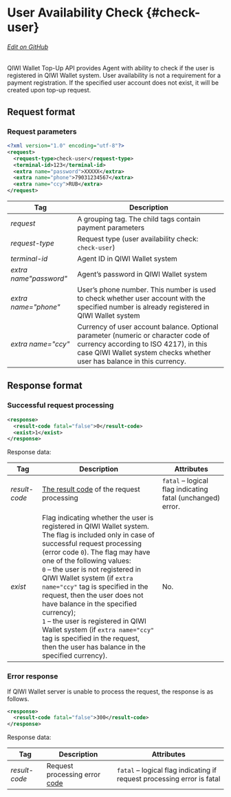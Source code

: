 # User Availability Check {#check-user}

###### [Edit on GitHub](https://github.com/QIWI-API/topup-wallet-doc/blob/master/_check-user_en.html.md)

QIWI Wallet Top-Up API provides Agent with ability to check if the user is registered in QIWI Wallet system. User availability is not a requirement for a payment registration. If the specified user account does not exist, it will be created upon top-up request.

## Request format

### Request parameters

~~~xml
<?xml version="1.0" encoding="utf-8"?>
<request>
  <request-type>check-user</request-type>
  <terminal-id>123</terminal-id>
  <extra name="password">XXXXX</extra>
  <extra name="phone">79031234567</extra>
  <extra name="ccy">RUB</extra>
</request>
~~~

Tag|Description
----|-------
*request* | A grouping tag. The child tags contain payment parameters
*request-type* | Request type (user availability check: `check-user`)
*terminal-id* | Agent ID in QIWI Wallet system
*extra name"password"* | Agent’s password in QIWI Wallet system
*extra name="phone"* | User’s phone number. This number is used to check whether user account with the specified number is already registered in QIWI Wallet system
*extra name="ccy"* | Currency of user account balance. Optional parameter (numeric or character code of currency according  to ISO 4217), in this case QIWI Wallet system checks whether user has balance in this currency.

## Response format

### Successful request processing

~~~xml
<response>
  <result-code fatal="false">0</result-code>
  <exist>1</exist>
</response>
~~~

Response data:

Tag|Description|Attributes
---|----|-------
*result-code* | [The result code](#tech_error) of the request processing | `fatal` – logical flag indicating fatal (unchanged) error.
*exist* | Flag indicating whether the user is registered in QIWI Wallet system. The flag is included only in case of successful request processing (error code `0`). The flag may have one of the following values:<br>`0` – the user is not registered in QIWI Wallet system (if `extra name="ccy"` tag is specified in the request, then the user does not have balance in the specified currency);<br>`1` – the user is registered in QIWI Wallet system (if `extra name="ccy"` tag is specified in the request, then the user has balance in the specified currency).|No.

### Error response

If QIWI Wallet server is unable to process the request, the response is as follows.

~~~xml
<response>
  <result-code fatal="false">300</result-code>
</response>
~~~

Response data:

Tag|Description|Attributes
--------|------|---------
*result-code* | Request processing error [code](#tech_error)| `fatal` – logical flag indicating if request processing error is fatal
